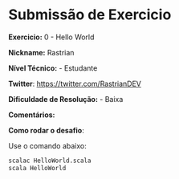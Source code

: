 # Submissão de Exercicio

**Exercicio:** 0 - Hello World

**Nickname:** Rastrian

**Nível Técnico:** - Estudante

**Twitter**: https://twitter.com/RastrianDEV

**Dificuldade de Resolução:** - Baixa

**Comentários:** 

**Como rodar o desafio**: 

Use o comando abaixo: 
```bash
scalac HelloWorld.scala
scala HelloWorld
```